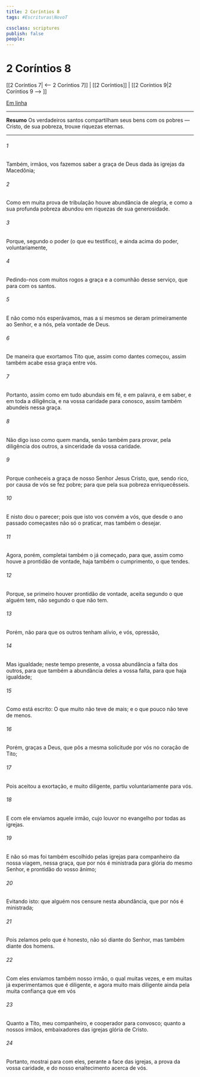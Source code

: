 ```yaml
---
title: 2 Coríntios 8
tags: #Escrituras\NovoT

cssclass: scriptures
publish: false
people:
---
```


# 2 Coríntios 8
[[2 Coríntios 7| <-- 2 Coríntios 7]] | [[2 Coríntios]] | [[2 Coríntios 9|2 Coríntios 9 --> ]]

[Em linha](https://churchofjesuschrist.org/study/scriptures/nt/2-cor/8?lang=por)

---
__Resumo__
Os verdadeiros santos compartilham seus bens com os pobres — Cristo, de sua pobreza, trouxe riquezas eternas.

---
###### 1 
Também, irmãos, vos fazemos saber a graça de Deus dada às igrejas da Macedônia;

###### 2 
Como em muita prova de tribulação houve abundância de alegria, e como a sua profunda pobreza abundou em riquezas de sua generosidade.

###### 3 
Porque, segundo o  poder (o que eu  testifico), e ainda acima do  poder,  voluntariamente,

###### 4 
Pedindo-nos com muitos rogos a graça e a comunhão desse serviço, que  para com os santos.

###### 5 
E  não  como nós esperávamos, mas a si mesmos se deram primeiramente ao Senhor, e  a nós, pela vontade de Deus.

###### 6 
De maneira que exortamos Tito que, assim como dantes começou, assim também acabe essa graça entre vós.

###### 7 
Portanto, assim como em tudo abundais em fé, e em palavra, e em saber, e em toda a diligência, e na vossa caridade para conosco, assim também abundeis nessa graça.

###### 8 
Não digo isso como quem manda, senão também para provar, pela diligência dos outros, a sinceridade da vossa caridade.

###### 9 
Porque  conheceis a graça de nosso Senhor Jesus Cristo, que, sendo rico, por causa de vós se fez pobre; para que pela sua pobreza enriquecêsseis.

###### 10 
E nisto dou o  parecer; pois que isto vos convém a vós, que desde o ano passado começastes não só o praticar, mas também o desejar.

###### 11 
Agora, porém, completai também o já começado, para que, assim como houve a prontidão de vontade, haja também o cumprimento,  o que tendes.

###### 12 
Porque, se primeiro houver prontidão de vontade,  aceita segundo o que alguém tem,  não segundo o que não tem.

###### 13 
Porém, não  para que os outros tenham alívio, e vós, opressão,

###### 14 
Mas  igualdade; neste tempo presente, a vossa abundância  a falta dos outros, para que também a abundância deles  a vossa falta, para que haja igualdade;

###### 15 
Como está escrito: O que muito  não teve de mais; e o que pouco  não teve de menos.

###### 16 
Porém, graças a Deus, que pôs a mesma solicitude por vós no coração de Tito;

###### 17 
Pois aceitou a exortação, e muito diligente, partiu voluntariamente para vós.

###### 18 
E com ele enviamos aquele irmão, cujo louvor no evangelho  por todas as igrejas.

###### 19 
E não só  mas foi também escolhido pelas igrejas para companheiro da nossa viagem, nessa graça, que por nós é ministrada para glória do mesmo Senhor, e prontidão do vosso ânimo;

###### 20 
Evitando isto: que alguém nos censure nesta abundância, que por nós é ministrada;

###### 21 
Pois zelamos pelo que é honesto, não só diante do Senhor, mas também diante dos homens.

###### 22 
Com eles enviamos também  nosso irmão, o qual muitas vezes, e em muitas  já experimentamos que é diligente, e agora muito mais diligente ainda pela muita confiança que em vós 

###### 23 
Quanto a Tito,  meu companheiro, e cooperador para convosco; quanto a nossos irmãos,  embaixadores das igrejas  glória de Cristo.

###### 24 
Portanto, mostrai para com eles, perante a face das igrejas, a prova da vossa caridade, e do nosso enaltecimento acerca de vós.

